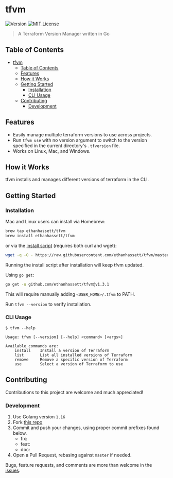 # tfvm

[![Version](https://img.shields.io/github/v/release/ethanhassett/tfvm?style=flat-square)](https://github.com/ethanhassett/tfvm/releases)
[![MIT License](https://img.shields.io/github/license/ethanhassett/tfvm?style=flat-square)](https://github.com/ethanhassett/tfvm/blob/main/LICENSE)

> A Terraform Version Manager written in Go

## Table of Contents

- [tfvm](#tfvm)
  - [Table of Contents](#table-of-contents)
  - [Features](#features)
  - [How it Works](#how-it-works)
  - [Getting Started](#getting-started)
    - [Installation](#installation)
    - [CLI Usage](#cli-usage)
  - [Contributing](#contributing)
    - [Development](#development)

## Features

- Easily manage multiple terraform versions to use across projects.
- Run `tfvm use` with no version argument to switch to the version specified in the current directory's `.tfversion` file.
- Works on Linux, Mac, and Windows.

## How it Works

tfvm installs and manages different versions of terraform in the CLI.

## Getting Started
### Installation
Mac and Linux users can install via Homebrew:
```bash
brew tap ethanhassett/tfvm
brew install ethanhassett/tfvm
```
or via the [install script](install.sh) (requires both curl and wget):
```bash
wget -q -O - https://raw.githubusercontent.com/ethanhassett/tfvm/master/install.sh | bash
```
Running the install script after installation will keep tfvm updated.

Using `go get`:
```bash
go get -u github.com/ethanhassett/tfvm@v1.3.1
```
This will require manually adding `<USER_HOME>/.tfvm` to PATH.

Run `tfvm --version` to verify installation.

### CLI Usage

```
$ tfvm --help

Usage: tfvm [--version] [--help] <command> [<args>]

Available commands are:
    install    Install a version of Terraform
    list       List all installed versions of Terraform
    remove     Remove a specific version of Terraform
    use        Select a version of Terraform to use
```

## Contributing

Contributions to this project are welcome and much appreciated!

### Development

1. Use Golang version `1.16`
2. Fork [this repo](https://github.com/ethanhassett/tfvm)
3. Commit and push your changes, using proper commit prefixes found below.
    * fix:
    * feat:
    * doc:
4. Open a Pull Request, rebasing against `master` if needed.

Bugs, feature requests, and comments are more than welcome in the [issues](https://github.com/ethanhassett/tfvm/issues).
